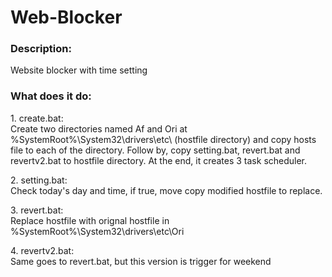 # Web-Blocker
<h3>Description:</h3>
Website blocker with time setting
<h3>What does it do:</h3>
<p>1. create.bat:<br />
Create two directories named Af and Ori at %SystemRoot%\System32\drivers\etc\ (hostfile directory) and copy hosts file to each of the directory. Follow by, copy setting.bat, revert.bat and revertv2.bat to hostfile directory. At the end, it creates 3 task scheduler.
</p>
<p>2. setting.bat:<br />
Check today's day and time, if true, move copy modified hostfile to replace.
</p>
<p>3. revert.bat:<br />
Replace hostfile with orignal hostfile in %SystemRoot%\System32\drivers\etc\Ori
</p>
<p>4. revertv2.bat:<br />
Same goes to revert.bat, but this version is trigger for weekend
</p>
